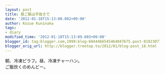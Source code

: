 ```yaml
---
layout: post
title: 昼ご飯は手抜きで
date: '2012-01-18T15:13:00.002+09:00'
author: Kozue Kuninaka
tags:
- diary
modified_time: '2012-01-18T15:13:09.603+09:00'
blogger_id: tag:blogger.com,1999:blog-6044466545464047675.post-8192307778564760080
blogger_orig_url: http://blogger.treetop.to/2012/01/blog-post_18.html
---
```


朝、冷凍ピラフ。昼、冷凍チャーハン。<br />ご飯炊くのめんどー。